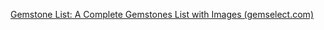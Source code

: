 
[Gemstone List: A Complete Gemstones List with Images (gemselect.com)](https://www.gemselect.com/other-info/gemstone-list.php)

